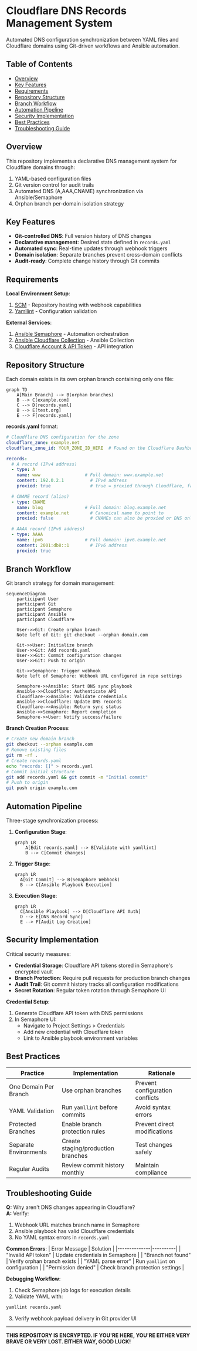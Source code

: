 # Cloudflare DNS Records Management System

Automated DNS configuration synchronization between YAML files and Cloudflare domains using Git-driven workflows and Ansible automation.

## Table of Contents

- [Overview](#overview)
- [Key Features](#key-features)
- [Requirements](#requirements)
- [Repository Structure](#repository-structure)
- [Branch Workflow](#branch-workflow)
- [Automation Pipeline](#automation-pipeline)
- [Security Implementation](#security-implementation)
- [Best Practices](#best-practices)
- [Troubleshooting Guide](#troubleshooting-guide)

## Overview

This repository implements a declarative DNS management system for Cloudflare domains through:

1. YAML-based configuration files
2. Git version control for audit trails
3. Automated DNS (A,AAA,CNAME) synchronization via Ansible/Semaphore
4. Orphan branch per-domain isolation strategy

## Key Features

- **Git-controlled DNS**: Full version history of DNS changes
- **Declarative management**: Desired state defined in `records.yaml`
- **Automated sync**: Real-time updates through webhook triggers
- **Domain isolation**: Separate branches prevent cross-domain conflicts
- **Audit-ready**: Complete change history through Git commits

## Requirements

**Local Environment Setup**:

1. [SCM](https://about.gitea.com/) - Repository hosting with webhook capabilities
2. [Yamllint](https://yamllint.readthedocs.io/) - Configuration validation

**External Services**:

1. [Ansible Semaphore](https://semaphoreui.com/) - Automation orchestration
2. [Ansible Cloudflare Collection](https://docs.ansible.com/ansible/latest/collections/community/general/cloudflare_dns_module.html) - Ansible Collection
3. [Cloudflare Account & API Token](https://developers.cloudflare.com/api/) - API integration

## Repository Structure

Each domain exists in its own orphan branch containing only one file:

```mermaid
graph TD
    A[Main Branch] --> B(orphan branches)
    B --> C[example.com]
    C --> D[records.yaml]
    B --> E[test.org]
    E --> F[records.yaml]
```

**records.yaml** format:

```yaml
# Cloudflare DNS configuration for the zone
cloudflare_zone: example.net
cloudflare_zone_id: YOUR_ZONE_ID_HERE  # Found on the Cloudflare Dashboard → Overview page

records:
  # A record (IPv4 address)
  - type: A
    name: www                 # Full domain: www.example.net
    content: 192.0.2.1          # IPv4 address
    proxied: true               # true = proxied through Cloudflare, false = DNS only

  # CNAME record (alias)
  - type: CNAME
    name: blog                # Full domain: blog.example.net
    content: example.net        # Canonical name to point to
    proxied: false              # CNAMEs can also be proxied or DNS only

  # AAAA record (IPv6 address)
  - type: AAAA
    name: ipv6                # Full domain: ipv6.example.net
    content: 2001:db8::1        # IPv6 address
    proxied: true
```

## Branch Workflow

Git branch strategy for domain management:

```mermaid
sequenceDiagram
    participant User
    participant Git
    participant Semaphore
    participant Ansible
    participant Cloudflare

    User->>Git: Create orphan branch
    Note left of Git: git checkout --orphan domain.com

    Git->>User: Initialize branch
    User->>Git: Add records.yaml
    User->>Git: Commit configuration changes
    User->>Git: Push to origin

    Git->>Semaphore: Trigger webhook
    Note left of Semaphore: Webhook URL configured in repo settings

    Semaphore->>Ansible: Start DNS sync playbook
    Ansible->>Cloudflare: Authenticate API
    Cloudflare->>Ansible: Validate credentials
    Ansible->>Cloudflare: Update DNS records
    Cloudflare->>Ansible: Return sync status
    Ansible->>Semaphore: Report completion
    Semaphore->>User: Notify success/failure
```

**Branch Creation Process**:

```bash
# Create new domain branch
git checkout --orphan example.com
# Remove existing files
git rm -rf .
# Create records.yaml
echo "records: []" > records.yaml
# Commit initial structure
git add records.yaml && git commit -m "Initial commit"
# Push to origin
git push origin example.com
```

## Automation Pipeline

Three-stage synchronization process:

1. **Configuration Stage**:

   ```mermaid
   graph LR
       A[Edit records.yaml] --> B[Validate with yamllint]
       B --> C[Commit changes]
   ```

2. **Trigger Stage**:

   ```mermaid
   graph LR
     A[Git Commit] --> B(Semaphore Webhook)
     B --> C[Ansible Playbook Execution]
   ```

3. **Execution Stage**:
   ```mermaid
   graph LR
     C[Ansible Playbook] --> D[Cloudflare API Auth]
     D --> E[DNS Record Sync]
     E --> F[Audit Log Creation]
   ```

## Security Implementation

Critical security measures:

- **Credential Storage**: Cloudflare API tokens stored in Semaphore's encrypted vault
- **Branch Protection**: Require pull requests for production branch changes
- **Audit Trail**: Git commit history tracks all configuration modifications
- **Secret Rotation**: Regular token rotation through Semaphore UI

**Credential Setup**:

1. Generate Cloudflare API token with DNS permissions
2. In Semaphore UI:
   - Navigate to Project Settings > Credentials
   - Add new credential with Cloudflare token
   - Link to Ansible playbook environment variables

## Best Practices

| Practice              | Implementation                     | Rationale                       |
| --------------------- | ---------------------------------- | ------------------------------- |
| One Domain Per Branch | Use orphan branches                | Prevent configuration conflicts |
| YAML Validation       | Run `yamllint` before commits      | Avoid syntax errors             |
| Protected Branches    | Enable branch protection rules     | Prevent direct modifications    |
| Separate Environments | Create staging/production branches | Test changes safely             |
| Regular Audits        | Review commit history monthly      | Maintain compliance             |

## Troubleshooting Guide

**Q:** Why aren't DNS changes appearing in Cloudflare?  
**A:** Verify:

1. Webhook URL matches branch name in Semaphore
2. Ansible playbook has valid Cloudflare credentials
3. No YAML syntax errors in `records.yaml`

**Common Errors**:
| Error Message | Solution |
|--------------|----------|
| "Invalid API token" | Update credentials in Semaphore |
| "Branch not found" | Verify orphan branch exists |
| "YAML parse error" | Run `yamllint` on configuration |
| "Permission denied" | Check branch protection settings |

**Debugging Workflow**:

1. Check Semaphore job logs for execution details
2. Validate YAML with:

```bash
yamllint records.yaml
```

3. Verify webhook payload delivery in Git provider UI

---
**THIS REPOSITORY IS ENCRYPTED. IF YOU'RE HERE, YOU'RE EITHER VERY BRAVE OR VERY LOST. EITHER WAY, GOOD LUCK!**
